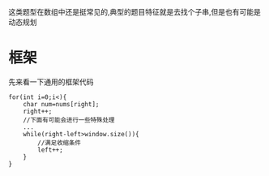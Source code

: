 这类题型在数组中还是挺常见的,典型的题目特征就是去找个子串,但是也有可能是动态规划  
# 框架
先来看一下通用的框架代码
```
for(int i=0;i<){
    char num=nums[right];
    right++;
    //下面有可能会进行一些特殊处理
    ...
    while(right-left>window.size()){
        //满足收缩条件
        left++;
    }
}
```